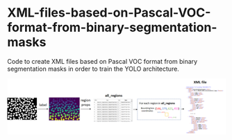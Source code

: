 # XML-files-based-on-Pascal-VOC-format-from-binary-segmentation-masks


Code to create XML files based on Pascal VOC format from binary segmentation masks in order to train the YOLO architecture.



<img src="xml_files.png"/>
